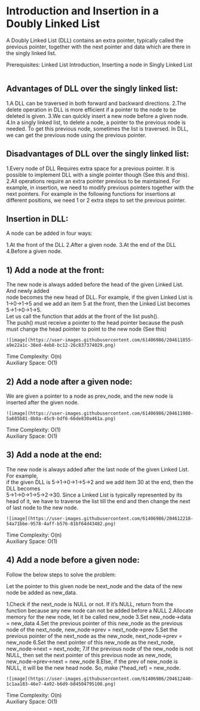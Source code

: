 # Introduction and Insertion in a Doubly Linked List

A Doubly Linked List (DLL) contains an extra pointer, typically called the previous pointer, together with the next pointer and data which are there in the singly linked list.

Prerequisites: Linked List Introduction, Inserting a node in Singly Linked List
```
```
## Advantages of DLL over the singly linked list:
1.A DLL can be traversed in both forward and backward directions. 
2.The delete operation in DLL is more efficient if a pointer to the node to be deleted is given. 
3.We can quickly insert a new node before a given node. 
4.In a singly linked list, to delete a node, a pointer to the previous node is needed. To get this previous node, sometimes the list is traversed. In DLL, we can get the previous node using the previous pointer. 
## Disadvantages of DLL over the singly linked list:
1.Every node of DLL Requires extra space for a previous pointer. It is possible to implement DLL with a single pointer though (See this and this). 
2.All operations require an extra pointer previous to be maintained. For example, in insertion, we need to modify previous pointers together with the next pointers. For example in the following functions for insertions at different positions, we need 1 or 2 extra steps to set the previous pointer.
## Insertion in DLL:
A node can be added in four ways:

1.At the front of the DLL 
2.After a given node. 
3.At the end of the DLL 
4.Before a given node.

## 1) Add a node at the front:
The new node is always added before the head of the given Linked List. And newly added<br> node becomes the new head of DLL. For example, if the given Linked List is <br>1->0->1->5 and we add an item 5 at the front, then the Linked List becomes 5->1->0->1->5. <br>Let us call the function that adds at the front of the list push(). <br>The push() must receive a pointer to the head pointer because the push must change the head pointer to point to the new node (See this)
```
![image](https://user-images.githubusercontent.com/61406986/204611855-a9e22a1c-38ed-4eb8-bc12-26c837374029.png)
```

Time Complexity: O(n)<br>
Auxiliary Space: O(1)
## 2) Add a node after a given node:
We are given a pointer to a node as prev_node, and the new node is inserted after the given node.
```
![image](https://user-images.githubusercontent.com/61406986/204611980-5a685b81-8b8a-45c9-bdf6-66de830a461a.png)
```
Time Complexity: O(1)<br>
Auxiliary Space: O(1)
## 3) Add a node at the end:
The new node is always added after the last node of the given Linked List. For example,<br> if the given DLL is 5->1->0->1->5->2 and we add item 30 at the end, then the DLL becomes <br>5->1->0->1->5->2->30. Since a Linked List is typically represented by its head of it, we have to traverse the list till the end and then change the next of last node to the new node.
```
![image](https://user-images.githubusercontent.com/61406986/204612218-54a71bbe-9578-4aff-b576-81bf64d43482.png)
```
Time Complexity: O(n)<br>
Auxiliary Space: O(1)
## 4) Add a node before a given node: 
Follow the below steps to solve the problem:

Let the pointer to this given node be next_node and the data of the new node be added as new_data. 

1.Check if the next_node is NULL or not. If it’s NULL, return from the function because any new node can not be added before a NULL
2.Allocate memory for the new node, let it be called new_node
3.Set new_node->data = new_data
4.Set the previous pointer of this new_node as the previous node of the next_node, new_node->prev = next_node->prev
5.Set the previous pointer of the next_node as the new_node, next_node->prev = new_node
6.Set the next pointer of this new_node as the next_node, new_node->next = next_node;
7.If the previous node of the new_node is not NULL, then set the next pointer of this previous node as new_node, new_node->prev->next = new_node
8.Else, if the prev of new_node is NULL, it will be the new head node. So, make (*head_ref) = new_node.
```
![image](https://user-images.githubusercontent.com/61406986/204612440-1c1aa183-46e7-4a92-b6d9-b84504795108.png)
```
Time Complexity: O(n)<br>
Auxiliary Space: O(1)
